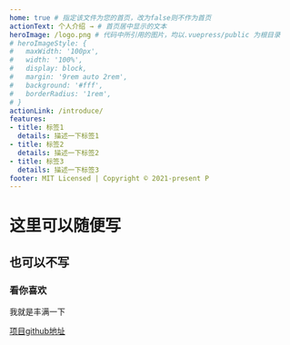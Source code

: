 ```yaml
---
home: true # 指定该文件为您的首页，改为false则不作为首页
actionText: 个人介绍 → # 首页居中显示的文本
heroImage: /logo.png # 代码中所引用的图片，均以.vuepress/public 为根目录
# heroImageStyle: {
#   maxWidth: '100px',
#   width: '100%',
#   display: block,
#   margin: '9rem auto 2rem',
#   background: '#fff',
#   borderRadius: '1rem',
# }
actionLink: /introduce/
features:
- title: 标签1
  details: 描述一下标签1
- title: 标签2
  details: 描述一下标签2
- title: 标签3
  details: 描述一下标签3
footer: MIT Licensed | Copyright © 2021-present P
---
```


# 这里可以随便写
## 也可以不写
### 看你喜欢

我就是丰满一下

[项目github地址](https://github.com/huangjiexin/blog)